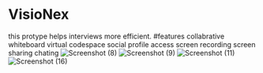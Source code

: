 # VisioNex
this protype helps interviews more efficient.
#features
collabrative whiteboard
virtual codespace
social profile access
screen recording
screen sharing
chating
![Screenshot (8)](https://github.com/shinchan367/VisioNex/assets/98442984/7dfaa6d5-a327-4421-a716-51978aefa762)
![Screenshot (9)](https://github.com/shinchan367/VisioNex/assets/98442984/9279d250-606c-489f-8f5f-c71ba91b4c6d)
![Screenshot (11)](https://github.com/shinchan367/VisioNex/assets/98442984/335dda70-f877-4e1b-bbf5-97d1e1eef0d3)
![Screenshot (16)](https://github.com/shinchan367/VisioNex/assets/98442984/2888fe08-526a-4870-af6d-8d633a994a8d)
